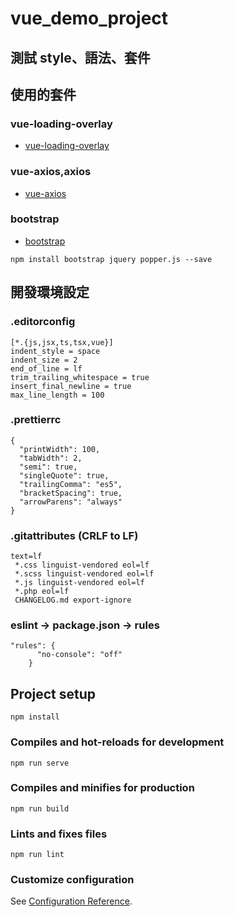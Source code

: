 # vue_demo_project

## 測試 style、語法、套件

## 使用的套件

### vue-loading-overlay

- [vue-loading-overlay](https://www.npmjs.com/package/vue-loading-overlay)

### vue-axios,axios

- [vue-axios](https://www.npmjs.com/package/vue-axios)

### bootstrap

- [bootstrap](https://www.npmjs.com/package/bootstrap)

```
npm install bootstrap jquery popper.js --save
```

## 開發環境設定

### .editorconfig

```
[*.{js,jsx,ts,tsx,vue}]
indent_style = space
indent_size = 2
end_of_line = lf
trim_trailing_whitespace = true
insert_final_newline = true
max_line_length = 100
```

### .prettierrc

```
{
  "printWidth": 100,
  "tabWidth": 2,
  "semi": true,
  "singleQuote": true,
  "trailingComma": "es5",
  "bracketSpacing": true,
  "arrowParens": "always"
}
```

### .gitattributes (CRLF to LF)

```
text=lf
 *.css linguist-vendored eol=lf
 *.scss linguist-vendored eol=lf
 *.js linguist-vendored eol=lf
 *.php eol=lf
 CHANGELOG.md export-ignore
```

### eslint → package.json → rules

```
"rules": {
      "no-console": "off"
    }
```

## Project setup

```
npm install
```

### Compiles and hot-reloads for development

```
npm run serve
```

### Compiles and minifies for production

```
npm run build
```

### Lints and fixes files

```
npm run lint
```

### Customize configuration

See [Configuration Reference](https://cli.vuejs.org/config/).
